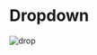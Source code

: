 # Dropdown


![drop](https://user-images.githubusercontent.com/114981861/232944969-dda19a68-d3d3-4f5c-9639-82707c84517b.png)
